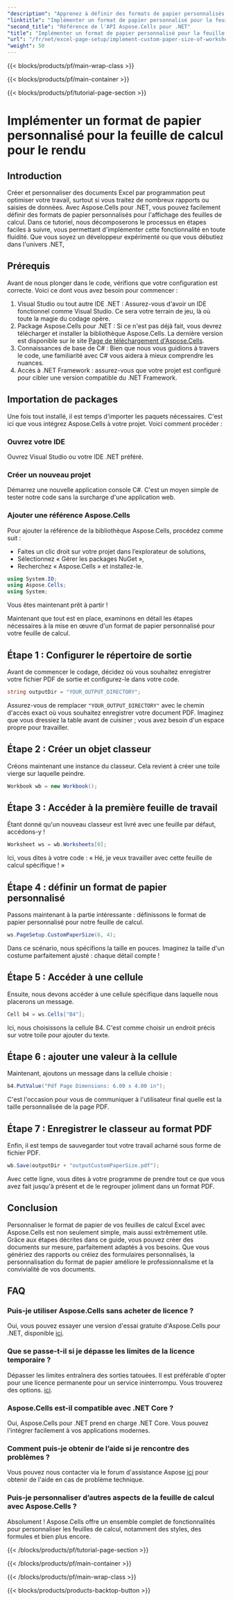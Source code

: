 ```yaml
---
"description": "Apprenez à définir des formats de papier personnalisés dans Excel avec Aspose.Cells pour .NET. Guide étape par étape pour un rendu fluide des feuilles de calcul."
"linktitle": "Implémenter un format de papier personnalisé pour la feuille de calcul pour le rendu"
"second_title": "Référence de l'API Aspose.Cells pour .NET"
"title": "Implémenter un format de papier personnalisé pour la feuille de calcul pour le rendu"
"url": "/fr/net/excel-page-setup/implement-custom-paper-size-of-worksheet-for-rendering/"
"weight": 50
---
```


{{< blocks/products/pf/main-wrap-class >}}

{{< blocks/products/pf/main-container >}}

{{< blocks/products/pf/tutorial-page-section >}}

# Implémenter un format de papier personnalisé pour la feuille de calcul pour le rendu

## Introduction

Créer et personnaliser des documents Excel par programmation peut optimiser votre travail, surtout si vous traitez de nombreux rapports ou saisies de données. Avec Aspose.Cells pour .NET, vous pouvez facilement définir des formats de papier personnalisés pour l'affichage des feuilles de calcul. Dans ce tutoriel, nous décomposerons le processus en étapes faciles à suivre, vous permettant d'implémenter cette fonctionnalité en toute fluidité. Que vous soyez un développeur expérimenté ou que vous débutiez dans l'univers .NET,

## Prérequis

Avant de nous plonger dans le code, vérifions que votre configuration est correcte. Voici ce dont vous avez besoin pour commencer :

1. Visual Studio ou tout autre IDE .NET : Assurez-vous d'avoir un IDE fonctionnel comme Visual Studio. Ce sera votre terrain de jeu, là où toute la magie du codage opère.
2. Package Aspose.Cells pour .NET : Si ce n'est pas déjà fait, vous devrez télécharger et installer la bibliothèque Aspose.Cells. La dernière version est disponible sur le site [Page de téléchargement d'Aspose.Cells](https://releases.aspose.com/cells/net/).
3. Connaissances de base de C# : Bien que nous vous guidions à travers le code, une familiarité avec C# vous aidera à mieux comprendre les nuances.
4. Accès à .NET Framework : assurez-vous que votre projet est configuré pour cibler une version compatible du .NET Framework.

## Importation de packages

Une fois tout installé, il est temps d'importer les paquets nécessaires. C'est ici que vous intégrez Aspose.Cells à votre projet. Voici comment procéder :

### Ouvrez votre IDE

Ouvrez Visual Studio ou votre IDE .NET préféré.

### Créer un nouveau projet

Démarrez une nouvelle application console C#. C'est un moyen simple de tester notre code sans la surcharge d'une application web.

### Ajouter une référence Aspose.Cells

Pour ajouter la référence de la bibliothèque Aspose.Cells, procédez comme suit :
- Faites un clic droit sur votre projet dans l’explorateur de solutions,
- Sélectionnez « Gérer les packages NuGet »,
- Recherchez « Aspose.Cells » et installez-le.

```csharp
using System.IO;
using Aspose.Cells;
using System;
```

Vous êtes maintenant prêt à partir !

Maintenant que tout est en place, examinons en détail les étapes nécessaires à la mise en œuvre d'un format de papier personnalisé pour votre feuille de calcul. 

## Étape 1 : Configurer le répertoire de sortie

Avant de commencer le codage, décidez où vous souhaitez enregistrer votre fichier PDF de sortie et configurez-le dans votre code.

```csharp
string outputDir = "YOUR_OUTPUT_DIRECTORY";
```

Assurez-vous de remplacer `"YOUR_OUTPUT_DIRECTORY"` avec le chemin d'accès exact où vous souhaitez enregistrer votre document PDF. Imaginez que vous dressiez la table avant de cuisiner ; vous avez besoin d'un espace propre pour travailler.

## Étape 2 : Créer un objet classeur

Créons maintenant une instance du classeur. Cela revient à créer une toile vierge sur laquelle peindre.

```csharp
Workbook wb = new Workbook();
```

## Étape 3 : Accéder à la première feuille de travail

Étant donné qu'un nouveau classeur est livré avec une feuille par défaut, accédons-y ! 

```csharp
Worksheet ws = wb.Worksheets[0];
```

Ici, vous dites à votre code : « Hé, je veux travailler avec cette feuille de calcul spécifique ! » 

## Étape 4 : définir un format de papier personnalisé

Passons maintenant à la partie intéressante : définissons le format de papier personnalisé pour notre feuille de calcul.

```csharp
ws.PageSetup.CustomPaperSize(6, 4);
```

Dans ce scénario, nous spécifions la taille en pouces. Imaginez la taille d'un costume parfaitement ajusté : chaque détail compte !

## Étape 5 : Accéder à une cellule

Ensuite, nous devons accéder à une cellule spécifique dans laquelle nous placerons un message. 

```csharp
Cell b4 = ws.Cells["B4"];
```

Ici, nous choisissons la cellule B4. C'est comme choisir un endroit précis sur votre toile pour ajouter du texte.

## Étape 6 : ajouter une valeur à la cellule

Maintenant, ajoutons un message dans la cellule choisie :

```csharp
b4.PutValue("Pdf Page Dimensions: 6.00 x 4.00 in");
```

C'est l'occasion pour vous de communiquer à l'utilisateur final quelle est la taille personnalisée de la page PDF.

## Étape 7 : Enregistrer le classeur au format PDF

Enfin, il est temps de sauvegarder tout votre travail acharné sous forme de fichier PDF.

```csharp
wb.Save(outputDir + "outputCustomPaperSize.pdf");
```

Avec cette ligne, vous dites à votre programme de prendre tout ce que vous avez fait jusqu'à présent et de le regrouper joliment dans un format PDF.

## Conclusion

Personnaliser le format de papier de vos feuilles de calcul Excel avec Aspose.Cells est non seulement simple, mais aussi extrêmement utile. Grâce aux étapes décrites dans ce guide, vous pouvez créer des documents sur mesure, parfaitement adaptés à vos besoins. Que vous génériez des rapports ou créiez des formulaires personnalisés, la personnalisation du format de papier améliore le professionnalisme et la convivialité de vos documents. 

## FAQ

### Puis-je utiliser Aspose.Cells sans acheter de licence ?
Oui, vous pouvez essayer une version d'essai gratuite d'Aspose.Cells pour .NET, disponible [ici](https://releases.aspose.com/).

### Que se passe-t-il si je dépasse les limites de la licence temporaire ?
Dépasser les limites entraînera des sorties tatouées. Il est préférable d'opter pour une licence permanente pour un service ininterrompu. Vous trouverez des options. [ici](https://purchase.aspose.com/buy).

### Aspose.Cells est-il compatible avec .NET Core ?
Oui, Aspose.Cells pour .NET prend en charge .NET Core. Vous pouvez l'intégrer facilement à vos applications modernes.

### Comment puis-je obtenir de l’aide si je rencontre des problèmes ?
Vous pouvez nous contacter via le forum d'assistance Aspose [ici](https://forum.aspose.com/c/cells/9) pour obtenir de l'aide en cas de problème technique.

### Puis-je personnaliser d’autres aspects de la feuille de calcul avec Aspose.Cells ?
Absolument ! Aspose.Cells offre un ensemble complet de fonctionnalités pour personnaliser les feuilles de calcul, notamment des styles, des formules et bien plus encore.

{{< /blocks/products/pf/tutorial-page-section >}}

{{< /blocks/products/pf/main-container >}}

{{< /blocks/products/pf/main-wrap-class >}}

{{< blocks/products/products-backtop-button >}}